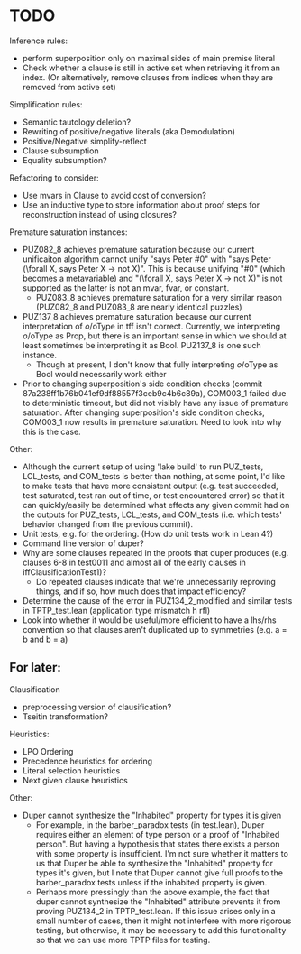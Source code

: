 # TODO

Inference rules:
- perform superposition only on maximal sides of main premise literal
- Check whether a clause is still in active set when retrieving it from an index. (Or alternatively, remove clauses from indices when they are removed from active set)

Simplification rules:
- Semantic tautology deletion?
- Rewriting of positive/negative literals (aka Demodulation)
- Positive/Negative simplify-reflect
- Clause subsumption
- Equality subsumption?

Refactoring to consider:
- Use mvars in Clause to avoid cost of conversion?
- Use an inductive type to store information about proof steps for reconstruction instead of using closures?

Premature saturation instances:
- PUZ082_8 achieves premature saturation because our current unificaiton algorithm cannot unify "says Peter #0" with
  "says Peter (\forall X, says Peter X -> not X)". This is because unifying "#0" (which becomes a metavariable) and
  "(\forall X, says Peter X -> not X)" is not supported as the latter is not an mvar, fvar, or constant.
    - PUZ083_8 achieves premature saturation for a very similar reason (PUZ082_8 and PUZ083_8 are nearly identical puzzles)
- PUZ137_8 achieves premature saturation because our current interpretation of $o/$oType in tff isn't correct. Currently, we interpreting $o/$oType
  as Prop, but there is an important sense in which we should at least sometimes be interpreting it as Bool. PUZ137_8 is one such instance.
    - Though at present, I don't know that fully interpreting $o/$oType as Bool would necessarily work either
- Prior to changing superposition's side condition checks (commit 87a238ff1b76b041ef9df88557f3ceb9c4b6c89a), COM003_1 failed due to deterministic
  timeout, but did not visibly have any issue of premature saturation. After changing superposition's side condition checks, COM003_1 now results
  in premature saturation. Need to look into why this is the case.

Other:
- Although the current setup of using 'lake build' to run PUZ_tests, LCL_tests, and COM_tests is better than nothing, at some point, I'd like to make tests
  that have more consistent output (e.g. test succeeded, test saturated, test ran out of time, or test encountered error) so that it can quickly/easily be
  determined what effects any given commit had on the outputs for PUZ_tests, LCL_tests, and COM_tests (i.e. which tests' behavior changed from the previous commit).
- Unit tests, e.g. for the ordering. (How do unit tests work in Lean 4?)
- Command line version of duper?
- Why are some clauses repeated in the proofs that duper produces (e.g. clauses 6-8 in test0011 and almost all of the early clauses in iffClausificationTest1)?
    - Do repeated clauses indicate that we're unnecessarily reproving things, and if so, how much does that impact efficiency?
- Determine the cause of the error in PUZ134_2_modified and similar tests in TPTP_test.lean (application type mismatch h rfl)
- Look into whether it would be useful/more efficient to have a lhs/rhs convention so that clauses aren't duplicated up to symmetries (e.g. a = b and b = a)

## For later:

Clausification
- preprocessing version of clausification?
- Tseitin transformation?

Heuristics:
- LPO Ordering
- Precedence heuristics for ordering
- Literal selection heuristics
- Next given clause heuristics

Other:
- Duper cannot synthesize the "Inhabited" property for types it is given 
    - For example, in the barber_paradox tests (in test.lean), Duper requires either an element of type person or a proof of "Inhabited person". But having a
      hypothesis that states there exists a person with some property is insufficient. I'm not sure whether it matters to us that Duper be able to synthesize
      the "Inhabited" property for types it's given, but I note that Duper cannot give full proofs to the barber_paradox tests unless if the inhabited property
      is given.
    - Perhaps more pressingly than the above example, the fact that duper cannot synthesize the "Inhabited" attribute prevents it from proving PUZ134_2 in TPTP_test.lean.
      If this issue arises only in a small number of cases, then it might not interfere with more rigorous testing, but otherwise, it may be necessary to add this
      functionality so that we can use more TPTP files for testing.